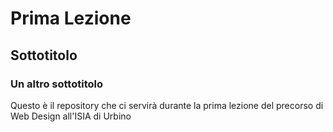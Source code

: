 # Prima Lezione
## Sottotitolo
### Un altro sottotitolo

Questo è il repository che ci servirà durante la prima lezione del precorso di Web Design all'ISIA di Urbino
